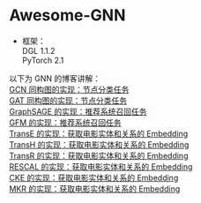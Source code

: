 # Awesome-GNN
- 框架：  
DGL 1.1.2  
PyTorch 2.1  
  
以下为 GNN 的博客讲解：  
[GCN 同构图的实现：节点分类任务](https://zhuanlan.zhihu.com/p/664761833)  
[GAT 同构图的实现：节点分类任务](https://zhuanlan.zhihu.com/p/664777454)  
[GraphSAGE 的实现：推荐系统召回任务](https://zhuanlan.zhihu.com/p/665088708)  
[GFM 的实现：推荐系统召回任务](https://zhuanlan.zhihu.com/p/665730788)  
[TransE 的实现：获取电影实体和关系的 Embedding](https://zhuanlan.zhihu.com/p/666102571)  
[TransH 的实现：获取电影实体和关系的 Embedding](https://zhuanlan.zhihu.com/p/666276495)  
[TransR 的实现：获取电影实体和关系的 Embedding](https://zhuanlan.zhihu.com/p/666278672)  
[RESCAL 的实现：获取电影实体和关系的 Embedding](https://zhuanlan.zhihu.com/p/666791096)  
[CKE 的实现：获取电影实体和关系的 Embedding](https://zhuanlan.zhihu.com/p/667496474)  
[MKR 的实现：获取电影实体和关系的 Embedding](https://zhuanlan.zhihu.com/p/667673290)  


